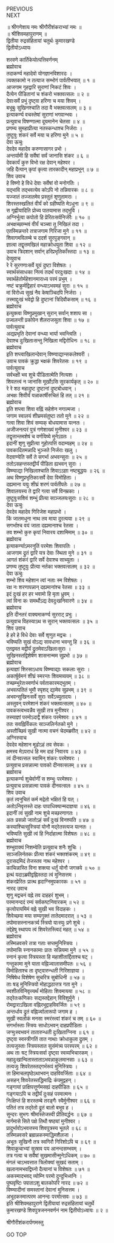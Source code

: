 PREVIOUS  
NEXT  
  
॥ श्रीगणेशाय नमः श्रीगौरीशंकराभ्यां नमः ॥  
॥ श्रीशिवमहापुराणम् ॥  
द्वितीया रुद्रसंहितायां चतुर्थः कुमारखण्डे  
द्वितीयोऽध्यायः  
  
शरवणे कार्तिकेयोत्पत्तिवर्णनम्  
ब्रह्मोवाच  
तदाकर्ण्य महादेवो योगज्ञानविशारदः ।  
त्यक्तकामो न तत्याज सम्भोगं पार्वतीभयात् ॥ १ ॥  
आजगाम गृहद्वारि सुराणां निकटं शिवः ।  
दैत्येन पीडितानां च शंकरो भक्तवत्सलः ॥ २ ॥  
देवाःसर्वे प्रभुं दृष्ट्वा हरिणा च मया शिवम् ।  
बभूबुः सुखिनश्चाति तदा वै भक्तवत्सलम् ॥ ३ ॥  
इत्याकर्ण्य वचस्तेषां सुराणां भगवान्भवः ।  
प्रत्युवाच विषण्णात्मा दूयमानेन चेतसा ॥ ४ ॥  
प्रणम्य सुमहाप्रीत्या नतस्कन्धाश्च निर्जराः ।  
तुष्टुवुः शंकरं सर्वे मया च हरिणा मुने ॥ ५ ॥  
देवा ऊचुः  
देवदेव महादेव करुणासागर प्रभो ।  
अन्तर्यामी हि सर्वेषां सर्वं जानासि शंकर ॥ ६ ॥  
देवकार्यं कुरु विभो रक्ष देवान् महेश्वर ।  
जहि दैत्यान् कृपां कृत्वा तारकादीन् महाप्रभून् ॥ ७ ॥  
शिव उवाच  
हे विष्णो हे विधे देवाः सर्वेषां वो मनोगतिः ।  
यद्‌भावि तद्‌भवत्येव कोऽपि नो तन्निवारकः ॥ ८ ॥  
यज्जातं तज्जातमेव प्रस्तुतं शृणुतामराः ।  
शिरस्तस्खलितं वीर्यं को ग्रहीष्यति मेऽधुना ॥ ९ ॥  
स गृह्णीयादिति प्रोच्य पातयामास तद्‌भुवि ।  
अग्निर्भूत्वा कपोतो हि प्रेरितःसर्वनिर्जरैः ॥ १० ॥  
अभक्षच्छाम्भवं वीर्यं चञ्च्वा तु निखिलं तदा ।  
एतस्मिन्नन्तरे तत्राजगाम गिरिजा मुने ॥ ११ ॥  
शिवागमविलम्बे च ददर्श सुरपुङ्‌गवान् ॥  
ज्ञात्वा तद्वृत्तमखिलं महाक्रोधयुता शिवा ॥ १२ ॥  
उवाच त्रिदशान् सर्वान् हरिप्रभृतिकाँस्तदा ॥ १३ ॥  
देव्युवाच  
रे रे सुरगणाःसर्वे यूयं दुष्टा विशेषतः ।  
स्वार्थसंसाधका नित्यं तदर्थं परदुःखदाः ॥ १४ ॥  
स्वार्थहेतोर्महेशानमाराध्य परमं प्रभुम् ।  
नष्टं चक्रुर्मद्विहारं वन्ध्याऽभवमहं सुराः ॥ १५ ॥  
मां विरोध्य सुखं नैव केषाञ्चिदपि निर्जराः ।  
तस्माद्दुःखं भवेद्वो हि दुष्टानां त्रिदिवौकसाम् ॥ १६ ॥  
ब्रह्मोवाच  
इत्युक्त्वा विष्णुप्रमुखान् सुरान् सर्वान् शशाप सा ।  
प्रज्वलन्ती प्रकोपेन शैलराजसुता शिवा ॥ १७ ॥  
पार्वत्युवाच  
अद्यप्रभृति देवानां वन्ध्या भार्या भवन्त्विति ।  
देवाश्च दुःखिताःसन्तु निखिला मद्विरोधिनः ॥ १८ ॥  
ब्रह्मोवाच  
इति शप्त्वाखिलान्देवान् विष्ण्वाद्यान्सकलेश्वरी ।  
उवाच पावकं क्रुद्धा भक्षकं शिवरेतसः ॥ १९ ॥  
पार्वत्युवाच  
सर्वभक्षी भव शुचे पीडितात्मेति नित्यशः ।  
शिवतत्त्वं न जानासि मूर्खोऽसि सुरकार्यकृत् ॥ २० ॥  
रे रे शठ महादुष्ट दुष्टानां दुष्टबोधवान् ।  
अभक्षः शिवीर्यं यन्नाकार्षीरुचितं हि तत् ॥ २१ ॥  
ब्रह्मोवाच  
इति शप्त्वा शिवा वह्निं सहेशेन नगात्मजा ।  
जगाम स्वालयं शीघ्रमसंतुष्टा ततो मुने ॥ २२ ॥  
गत्वा शिवा शिवं सम्यक् बोधयामास यत्नतः ।  
अजीजनत्परं पुत्रं गणेशाख्यं मुनीश्वर ॥ २३ ॥  
तद्वृत्तान्तमशेषं च वर्णयिष्ये मुनेऽग्रतः ।  
इदानीं शृणु सुप्रीत्या गुहोत्पत्तिं वदाम्यहम् ॥ २४ ॥  
पावकादितमन्नादि भुञ्जते निर्जराः खलु ।  
वेदवाण्येति सर्वे ते सगर्भा अभवन्सुराः ॥ २५ ॥  
ततोऽसहन्तस्तद्वीर्यं पीडिता ह्यभवन् सुराः ।  
विष्ण्वाद्या निखिलाश्चाति शिवाऽऽज्ञा नष्टबुद्धयः ॥ २६ ॥  
अथ विष्णुप्रभृतिकाःसर्वे देवा विमोहिताः ।  
दह्यमाना ययुः शीघ्रं शरणं पार्वतीपतेः ॥ २७ ॥  
शिवालयस्य ते द्वारि गत्वा सर्वे विनम्रकाः ।  
तुष्टुवुःसशिवं शम्भुं प्रीत्या साञ्जलयःसुराः ॥ २८ ॥  
देवा ऊचुः  
देवदेव महादेव गिरिजेश महाप्रभो ।  
किं जातमधुना नाथ तव माया दुरत्यया ॥ २९ ॥  
सगर्भाश्च वयं जाता दह्यमानाश्च रेतसा ।  
तव शम्भो कुरु कृपां निवारय दशामिमाम् ॥ ३० ॥  
ब्रह्मोवाच  
इत्याकर्ण्याऽमरनुतिं परमेशः शिवापतिः ।  
आजगाम द्रुतं द्वारि यत्र देवाः स्थिता मुने ॥ ३१ ॥  
आगतं शंकरं द्वारि सर्वे देवाश्च साच्युताः ।  
प्रणम्य तुष्टुवुः प्रीत्या नर्तका भक्तवत्सलम् ॥ ३२ ॥  
देवा ऊचुः  
शम्भो शिव महेशान त्वां नताः स्म विशेषतः ।  
रक्ष नः शरणापन्नान् दह्यमानांश्च रेतसा ॥ ३३ ॥  
इदं दुःखं हर हर भवामो हि मृता ध्रुवम् ।  
त्वां विना कः समर्थोऽद्य देवदुःखनिवारणे ॥ ३४ ॥  
ब्रह्मोवाच  
इति दीनतरं वाक्यमाकर्ण्य सुरराट् प्रभुः ।  
प्रत्युवाच विहस्याऽथ स सुरान् भक्तवत्सलः ॥ ३५ ॥  
शिव उवाच  
हे हरे हे विधे देवाः सर्वे शृणुत मद्वचः ।  
भविष्यति सुखं वोऽद्य सावधाना भवन्तु हि ॥ ३६ ॥  
एतद्वमत मद्वीर्यं द्रुतमेवाऽखिलाःसुराः ।  
सुखिनस्तद्विशेषेण शासनान्मम सुप्रभो ॥ ३७ ॥  
ब्रह्मोवाच  
इत्याज्ञां शिरसाऽधाय विष्ण्वाद्याः सकलाः सुराः ।  
अकार्षुर्वमनं शीघ्रं स्मरन्तः शिवमव्ययम् ॥ ३८ ॥  
तच्छम्भुरेतःस्वर्णाभं पर्वताकारमद्‌भुतम् ।  
अभवत्पतितं भूमौ स्पृशद् द्यामेव सुप्रभम् ॥ ३९ ॥  
अभवन्सुखिनःसर्वे सुराः सर्वेऽच्युतादयः ।  
अस्तुवन् परमेशानं शंकरं भक्तवत्सलम् ॥ ४० ॥  
पावकस्त्वभवन्नैव सुखी तत्र मुनीश्वर ।  
तस्याज्ञां परमोऽदाद्वै शंकरः परमेश्वरः ॥ ४१ ॥  
ततः सवह्निर्विकलः साञ्जलिर्नतको मुने ।  
अस्तौच्छिवं सुखी नात्मा वचनं चेदमब्रवीत् ॥ ४२ ॥  
अग्निरुवाच  
देवदेव महेशान मूढोऽहं तव सेवकः ।  
क्षमस्व मेऽपराधं हि मम दाहं निवारय ॥ ४३ ॥  
त्वं दीनवत्सल स्वामिन् शंकरः परमेश्वरः ।  
प्रत्युवाच प्रसन्नात्मा पावको दीनवत्सलम् ॥ ४४ ॥  
ब्रह्मोवाच  
इत्याकर्ण्य शुचेर्वाणीं स शम्भुः परमेश्वरः ।  
प्रत्युवाच प्रसन्नात्मा पावकं दीनवत्सलः ॥ ४५ ॥  
शिव उवाच  
कृतं त्वनुचितं कर्म मद्रेतो भक्षितं हि यत् ।  
अतोऽनिवृत्तस्ते दाहः पापाधिक्यान्मदाज्ञया ॥ ४६ ॥  
इदानीं त्वं सुखी नाम शुचे मच्छरणागतः ।  
अतः प्रसन्नो जातोऽहं सर्वं दुःखं विनश्यति ॥ ४७ ॥  
कस्याश्चित्सुस्त्रियां योनौ मद्‌रेतस्त्यज यत्नतः ।  
भविष्यति सुखी त्वं हि निर्दाहात्मा विशेषतः ॥ ४८ ॥  
ब्रह्मोवाच  
शम्भुवाक्यं निशम्येति प्रत्युवाच शनैः शुचिः ।  
साञ्जलिर्नतकः प्रीत्या शंकरं भक्तशंकरम् ॥ ४९ ॥  
दुरासदमिदं तेजस्तव नाथ महेश्वर ।  
काचिन्नास्ति विना शक्त्या धर्तुं योनौ जगत्त्रये ॥ ५० ॥  
इत्थं यदाऽब्रवीद्वह्निस्तदा त्वं मुनिसत्तम ।  
शंकरप्रेरितः प्रात्थ हृदाग्निमुपकारकः ॥ ५१ ॥  
नारद उवाच  
शृणु मद्वचनं वह्ने तव दाहहरं शुभम् ।  
परमानन्ददं रम्यं सर्वकष्टनिवारकम् ॥ ५२ ॥  
कृत्वोपायमिमं वह्ने सुखी भव विदाहकः ।  
शिवेच्छया मया सम्यगुक्तं तातेदमादरात् ॥ ५३ ॥  
तपोमासस्नानकर्त्र्य स्त्रियो याःस्युः प्रगे शुचे ।  
तद्देहेषु स्थापय त्वं शिवरेतस्त्विदं महत् ॥ ५४ ॥  
ब्रह्मोवाच  
तस्मिन्नवसरे तत्रा गताः सप्तमुनिस्त्रियः ।  
तपोमासि स्नानकामाः प्रातः सन्नियमा मुने ॥ ५५ ॥  
स्नानं कृत्वा स्त्रियस्ता हि महाशीतार्द्दिताश्च षट् ।  
गन्तुकामा मुने याता वह्निज्वालासमीपतः ॥ ५६ ॥  
विमोहिताश्च ता दृष्ट्वारुन्धती गिरिशाज्ञया ।  
निषिषेध विशेषेण सुचरित्र सुबोधिनी ॥ ५७ ॥  
ताः षड् मुनिस्त्रियो मोहाद्धठात्तत्र गता मुने ।  
स्वशीतविनिवृत्त्यर्थं मोहिताः शिवमायया ॥ ५८ ॥  
तद्‌रेतःकणिकाः सद्यस्तद्देहान् विविशुर्मुने ।  
रोमद्वाराऽखिला वह्निरभूद्दाहविवर्जितः ॥ ५९ ॥  
अन्तर्धाय द्रुतं वह्निर्ज्वालारूपो जगाम ह ।  
सुखी स्वलोकं मनसा स्मरंस्त्वां शंकरं च तम् ॥ ६० ॥  
सगर्भास्ताः स्त्रियः साधोऽभवन् दाहप्रपीडिताः ।  
जग्मुःस्वभवनं तातारुन्धती दुःखिताग्निना ॥ ६१ ॥  
दृष्ट्वा स्वस्त्रीगतिं तात नाथाः क्रोधाकुला द्रुतम् ।  
तत्यजुस्ताः स्त्रियस्तात सुसंमंत्र्य परस्परम् ॥ ६२ ॥  
अथ ताः षट् स्त्रियःसर्वा दृष्ट्वा स्वव्यभिचारकम् ।  
महादुःखान्वितास्ताताऽभवन्नाकुलमानसाः ॥ ६३ ॥  
तत्यजुः शिवरेतस्तद्‌गर्भरूपं मुनिस्त्रियः ।  
ता हिमाचलपृष्ठेऽथाभवन् दाहविवर्जिताः ॥ ६४ ॥  
असहन् शिवरेतस्तद्धिमाद्रिः कंपमुद्वहन् ।  
गङ्‌गायां प्राक्षिपत्तूर्णमसह्यं दाहपीडितः ॥ ६५ ॥  
गङ्‌गयाऽपि च तद्वीर्यं दुःसहं परमात्मनः ।  
निःक्षिप्तं हि शरस्तम्बे तरङ्‌गैः स्वैर्मुनीश्वर ॥ ६६ ॥  
पतितं तत्र तद्‌रेतो द्रुतं बालो बभूव ह ।  
सुन्दरः सुभगः श्रीमांस्तेजस्वी प्रीतिवर्द्धनः ॥ ६७ ॥  
मार्गमासे सिते पक्षे तिथौ षष्ठ्यां मुनीश्वर ।  
प्रादुर्भावोऽभवत्तस्य शिवपुत्रस्य भूतले ॥ ६८ ॥  
तस्मिन्नवसरे ब्रह्मन्नकस्माद्धिमशैलजा ।  
अभूतः सुखिनौ तत्र स्वगिरौ गिरिशोऽपि च ॥ ६९ ॥  
शिवाकुचाभ्यां सुस्राव पय आनन्दसम्भवम् ।  
तत्र गत्वा च सर्वेषां सुखमासीन्मुनेऽधिकम् ॥ ७० ॥  
मंगलं चाऽभवत्तात त्रिलोक्यां सुखदं सताम् ।  
खलानामभवद्विघ्नो दैत्यानां च विशेषतः ॥ ७१ ॥  
अकस्मादभवद् व्योम्नि परमो दुन्दुभिध्वनिः ।  
पुष्पवृष्टिः पपाताऽशु बालकोपरि नारद ॥ ७२ ॥  
विष्ण्वादीनां समस्तानां देवानां मुनिसत्तम ।  
अभूदकस्मात्परम आनन्दः परमोत्सवः ॥ ७३ ॥  
इति श्रीशिवमहापुराणे द्वितीयायां रुद्रसंहितायां चतुर्थे  
कुमारखण्डे शिवपुत्रजननवर्णनं नाम द्वितीयोऽध्यायः ॥ २ ॥  
  
  
श्रीगौरीशंकरार्पणमस्तु  
  
GO TOP
